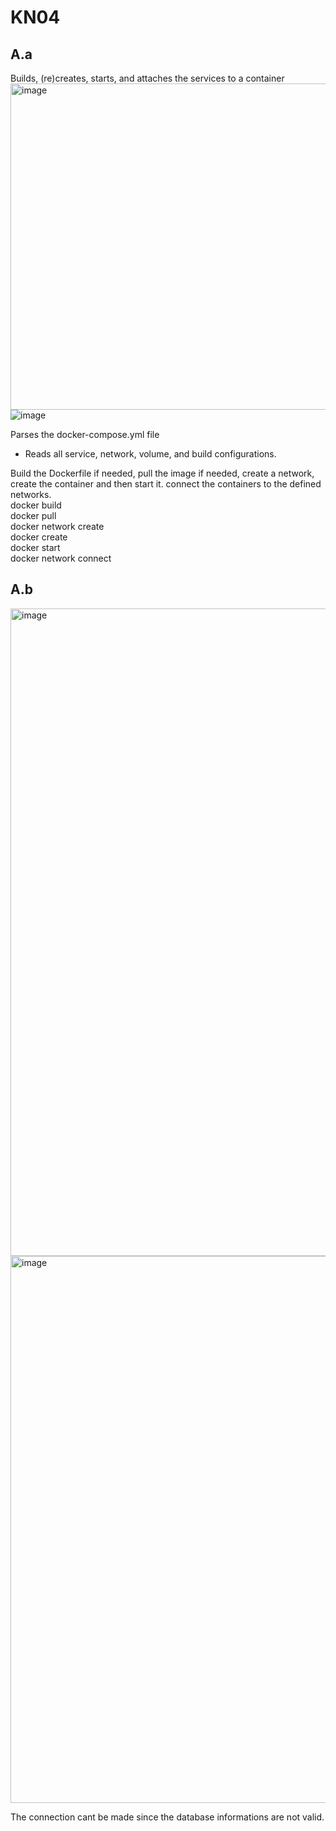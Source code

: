 # KN04
## A.a
Builds, (re)creates, starts, and attaches the services to a container<br>
<img width="522" alt="image" src="https://github.com/user-attachments/assets/9342ff17-02c5-4e17-b9db-f995ceacfb22" /><br>
![image](https://github.com/user-attachments/assets/4fa27003-35bb-4d81-b885-fb2379275522)


Parses the docker-compose.yml file<br>
- Reads all service, network, volume, and build configurations.<br>


Build the Dockerfile if needed, pull the image if needed, create a network, create the container and then start it. connect the containers to the defined networks.<br>
docker build <br>
docker pull<br>
docker network create<br>
docker create<br>
docker start<br>
docker network connect<br>
## A.b
<img width="1036" alt="image" src="https://github.com/user-attachments/assets/c86dca77-b397-447c-9830-4fe8b5debf1e" /><br>
<img width="875" alt="image" src="https://github.com/user-attachments/assets/ec0596d4-961c-4710-8a3e-9b1546f16425" /><br>

The connection cant be made since the database informations are not valid.


